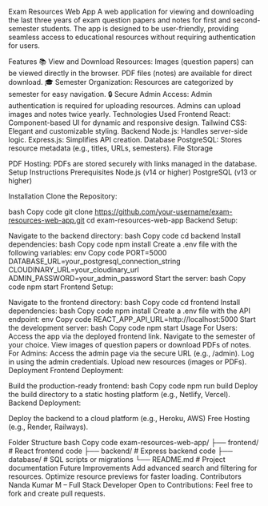 Exam Resources Web App
A web application for viewing and downloading the last three years of exam question papers and notes for first and second-semester students. The app is designed to be user-friendly, providing seamless access to educational resources without requiring authentication for users.

Features
📚 View and Download Resources:
Images (question papers) can be viewed directly in the browser.
PDF files (notes) are available for direct download.
🎓 Semester Organization:
Resources are categorized by semester for easy navigation.
🔒 Secure Admin Access:
Admin authentication is required for uploading resources.
Admins can upload images and notes twice yearly.
Technologies Used
Frontend
React: Component-based UI for dynamic and responsive design.
Tailwind CSS: Elegant and customizable styling.
Backend
Node.js: Handles server-side logic.
Express.js: Simplifies API creation.
Database
PostgreSQL: Stores resource metadata (e.g., titles, URLs, semesters).
File Storage

PDF Hosting: PDFs are stored securely with links managed in the database.
Setup Instructions
Prerequisites
Node.js (v14 or higher)
PostgreSQL (v13 or higher)

Installation
Clone the Repository:

bash
Copy code
git clone https://github.com/your-username/exam-resources-web-app.git
cd exam-resources-web-app
Backend Setup:

Navigate to the backend directory:
bash
Copy code
cd backend
Install dependencies:
bash
Copy code
npm install
Create a .env file with the following variables:
env
Copy code
PORT=5000
DATABASE_URL=your_postgresql_connection_string
CLOUDINARY_URL=your_cloudinary_url
ADMIN_PASSWORD=your_admin_password
Start the server:
bash
Copy code
npm start
Frontend Setup:

Navigate to the frontend directory:
bash
Copy code
cd frontend
Install dependencies:
bash
Copy code
npm install
Create a .env file with the API endpoint:
env
Copy code
REACT_APP_API_URL=http://localhost:5000
Start the development server:
bash
Copy code
npm start
Usage
For Users:
Access the app via the deployed frontend link.
Navigate to the semester of your choice.
View images of question papers or download PDFs of notes.
For Admins:
Access the admin page via the secure URL (e.g., /admin).
Log in using the admin credentials.
Upload new resources (images or PDFs).
Deployment
Frontend Deployment:

Build the production-ready frontend:
bash
Copy code
npm run build
Deploy the build directory to a static hosting platform (e.g., Netlify, Vercel).
Backend Deployment:

Deploy the backend to a cloud platform (e.g., Heroku, AWS) Free Hosting (e.g., Render, Railways).

Folder Structure
bash
Copy code
exam-resources-web-app/
├── frontend/          # React frontend code
├── backend/           # Express backend code
├── database/          # SQL scripts or migrations
└── README.md          # Project documentation
Future Improvements
Add advanced search and filtering for resources.
Optimize resource previews for faster loading.
Contributors
Nanda Kumar M – Full Stack Developer
Open to Contributions: Feel free to fork and create pull requests.
